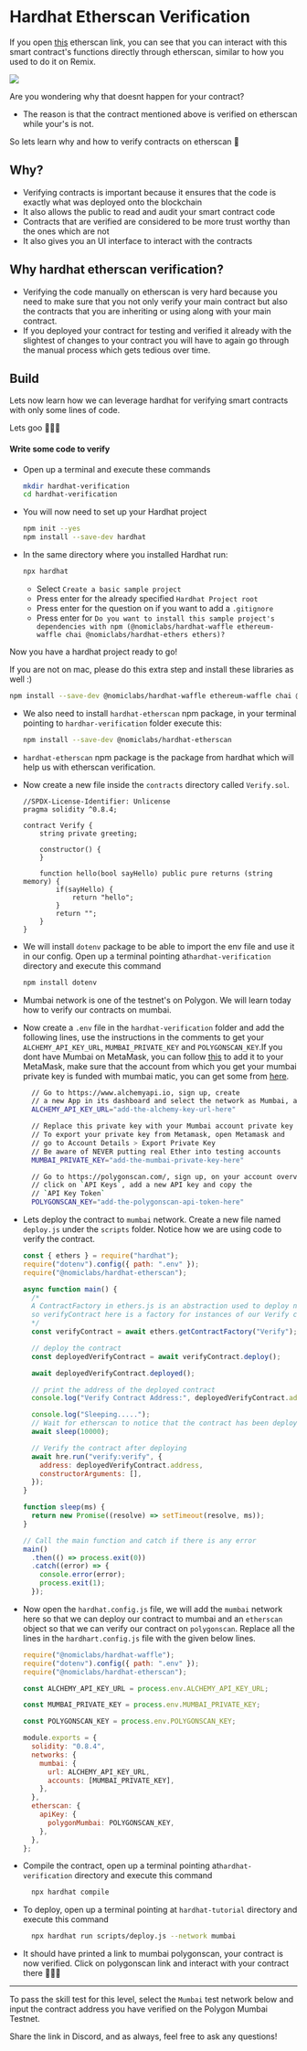 # Hardhat Etherscan Verification

If you open [this](https://etherscan.io/address/0x7be8076f4ea4a4ad08075c2508e481d6c946d12b#writeContract) etherscan link, you can see that you can interact with this smart contract's functions directly through etherscan, similar to how you used to do it on Remix.

![](https://i.imgur.com/IiqNVYe.png)

Are you wondering why that doesnt happen for your contract?

- The reason is that the contract mentioned above is verified on etherscan while your's is not.

So lets learn why and how to verify contracts on etherscan 🚀

## Why?

- Verifying contracts is important because it ensures that the code is exactly what was deployed onto the blockchain
- It also allows the public to read and audit your smart contract code
- Contracts that are verified are considered to be more trust worthy than the ones which are not
- It also gives you an UI interface to interact with the contracts

## Why hardhat etherscan verification?

- Verifying the code manually on etherscan is very hard because you need to make sure that you not only verify your main contract but also the contracts that you are inheriting or using along with your main contract.
- If you deployed your contract for testing and verified it already with the slightest of changes to your contract you will have to again go through the manual process which gets tedious over time.

## Build

Lets now learn how we can leverage hardhat for verifying smart contracts with only some lines of code.

Lets goo 🚀🚀🚀

#### Write some code to verify
- Open up a terminal and execute these commands

    ```bash
    mkdir hardhat-verification
    cd hardhat-verification
    ```

- You will now need to set up your Hardhat project

    ```bash
    npm init --yes
    npm install --save-dev hardhat
    ```

- In the same directory where you installed Hardhat run:

  ```bash
  npx hardhat
  ```

  - Select `Create a basic sample project`
  - Press enter for the already specified `Hardhat Project root`
  - Press enter for the question on if you want to add a `.gitignore`
  - Press enter for `Do you want to install this sample project's dependencies with npm (@nomiclabs/hardhat-waffle ethereum-waffle chai @nomiclabs/hardhat-ethers ethers)?`

Now you have a hardhat project ready to go!

If you are not on mac, please do this extra step and install these libraries as well :)

```bash
npm install --save-dev @nomiclabs/hardhat-waffle ethereum-waffle chai @nomiclabs/hardhat-ethers ethers
```

- We also need to install `hardhat-etherscan` npm package, in your terminal pointing to `hardhar-verification` folder execute this:

  ```bash
  npm install --save-dev @nomiclabs/hardhat-etherscan
  ```
- `hardhat-etherscan` npm package is the package from hardhat which will help us with etherscan verification.

- Now create a new file inside the `contracts` directory called `Verify.sol`.

  ```solidity
  //SPDX-License-Identifier: Unlicense
  pragma solidity ^0.8.4;

  contract Verify {
      string private greeting;

      constructor() {
      }

      function hello(bool sayHello) public pure returns (string memory) {
          if(sayHello) {
              return "hello";
          }
          return "";
      }
  }
  ```

- We will install `dotenv` package to be able to import the env file and use it in our config. Open up a terminal pointing at`hardhat-verification` directory and execute this command

  ```bash
  npm install dotenv
  ```

- Mumbai network is one of the testnet's on Polygon. We will learn today how to verify our contracts on mumbai.
- Now create a `.env` file in the `hardhat-verification` folder and add the following lines, use the instructions in the comments to get your `ALCHEMY_API_KEY_URL`, `MUMBAI_PRIVATE_KEY` and `POLYGONSCAN_KEY`.If you dont have Mumbai on MetaMask, you can follow [this](https://portal.thirdweb.com/guides/get-matic-on-polygon-mumbai-testnet-faucet) to add it to your MetaMask, make sure that the account from which you get your mumbai private key is funded with mumbai matic, you can get some from [here](https://faucet.polygon.technology/).

  ```bash
    // Go to https://www.alchemyapi.io, sign up, create
    // a new App in its dashboard and select the network as Mumbai, and replace "add-the-alchemy-key-url-here" with its key url
    ALCHEMY_API_KEY_URL="add-the-alchemy-key-url-here"

    // Replace this private key with your Mumbai account private key
    // To export your private key from Metamask, open Metamask and
    // go to Account Details > Export Private Key
    // Be aware of NEVER putting real Ether into testing accounts
    MUMBAI_PRIVATE_KEY="add-the-mumbai-private-key-here"

    // Go to https://polygonscan.com/, sign up, on your account overview page,
    // click on `API Keys`, add a new API key and copy the
    // `API Key Token`
    POLYGONSCAN_KEY="add-the-polygonscan-api-token-here"
  ```

- Lets deploy the contract to `mumbai` network. Create a new file named `deploy.js` under the `scripts` folder. Notice how we are using code to verify the contract.

  ```javascript
  const { ethers } = require("hardhat");
  require("dotenv").config({ path: ".env" });
  require("@nomiclabs/hardhat-etherscan");

  async function main() {
    /*
    A ContractFactory in ethers.js is an abstraction used to deploy new smart contracts,
    so verifyContract here is a factory for instances of our Verify contract.
    */
    const verifyContract = await ethers.getContractFactory("Verify");

    // deploy the contract
    const deployedVerifyContract = await verifyContract.deploy();

    await deployedVerifyContract.deployed();

    // print the address of the deployed contract
    console.log("Verify Contract Address:", deployedVerifyContract.address);

    console.log("Sleeping.....");
    // Wait for etherscan to notice that the contract has been deployed
    await sleep(10000);

    // Verify the contract after deploying
    await hre.run("verify:verify", {
      address: deployedVerifyContract.address,
      constructorArguments: [],
    });
  }

  function sleep(ms) {
    return new Promise((resolve) => setTimeout(resolve, ms));
  }

  // Call the main function and catch if there is any error
  main()
    .then(() => process.exit(0))
    .catch((error) => {
      console.error(error);
      process.exit(1);
    });
  ```

- Now open the `hardhat.config.js` file, we will add the `mumbai` network here so that we can deploy our contract to mumbai and an `etherscan` object so that we can verify our contract on `polygonscan`. Replace all the lines in the `hardhart.config.js` file with the given below lines.

  ```javascript
  require("@nomiclabs/hardhat-waffle");
  require("dotenv").config({ path: ".env" });
  require("@nomiclabs/hardhat-etherscan");

  const ALCHEMY_API_KEY_URL = process.env.ALCHEMY_API_KEY_URL;

  const MUMBAI_PRIVATE_KEY = process.env.MUMBAI_PRIVATE_KEY;

  const POLYGONSCAN_KEY = process.env.POLYGONSCAN_KEY;

  module.exports = {
    solidity: "0.8.4",
    networks: {
      mumbai: {
        url: ALCHEMY_API_KEY_URL,
        accounts: [MUMBAI_PRIVATE_KEY],
      },
    },
    etherscan: {
      apiKey: {
        polygonMumbai: POLYGONSCAN_KEY,
      },
    },
  };
  ```

- Compile the contract, open up a terminal pointing at`hardhat-verification` directory and execute this command

  ```bash
    npx hardhat compile
  ```

- To deploy, open up a terminal pointing at `hardhat-tutorial` directory and execute this command

  ```bash
    npx hardhat run scripts/deploy.js --network mumbai
  ```

- It should have printed a link to mumbai polygonscan, your contract is now verified. Click on polygonscan link and interact with your contract there 🚀🚀🚀

---

To pass the skill test for this level, select the `Mumbai` test network below and input the contract address you have verified on the Polygon Mumbai Testnet. 

Share the link in Discord, and as always, feel free to ask any questions!
